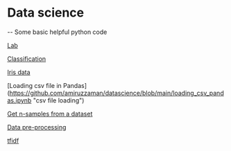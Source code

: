 # Data science

-- Some basic helpful python code

[Lab](https://github.com/amiruzzaman/datascience/blob/main/Lab1.ipynb "lab 1")

[Classification](https://github.com/amiruzzaman/datascience/blob/main/classification.ipynb "Classification code example")

[Iris data](https://github.com/amiruzzaman/datascience/blob/main/iris%20data.ipynb "Iris data classification example")

[Loading csv file in Pandas] (https://github.com/amiruzzaman/datascience/blob/main/loading_csv_pandas.ipynb "csv file loading")

[Get n-samples from a dataset](https://github.com/amiruzzaman/datascience/blob/main/n-sample.ipynb)

[Data pre-processing](https://github.com/amiruzzaman/datascience/blob/main/pre-processing.ipynb)

[tfidf](https://github.com/amiruzzaman/datascience/blob/main/tfidf.ipynb)
